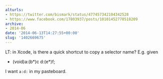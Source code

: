```yaml
---
alturls:
- https://twitter.com/bismark/status/477457342104342528
- https://www.facebook.com/17803937/posts/10101452770518209
archive:
- 2014-06
date: '2014-06-13T14:27:55+00:00'
slug: '1402669675'
---
```


LT: in Xcode, is there a quick shortcut to copy a selector name? E.g. given

- (void)a:(b*)c d:(e*)f;

I want `a:d:` in my pasteboard.

